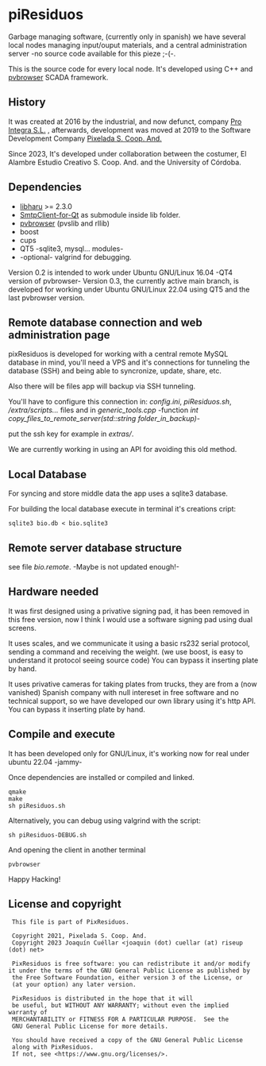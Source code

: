 # piResiduos

Garbage managing software, (currently only in spanish) we have several local nodes managing input/ouput materials, and a central administration server -no source code available for this pieze ;-(-.

This is the source code for every local node. It's developed using C++ and [pvbrowser](https://github.com/pvbrowser/pvb) SCADA framework.

## History

It was created at 2016 by the industrial, and now defunct, company [Pro Integra S.L.](http://prointegra.es/) , afterwards, development was moved at 2019 to the Software Development Company [Pixelada S. Coop. And.](https://pixelada.org)

Since 2023, It's developed under collaboration between the costumer, El Alambre Estudio Creativo S. Coop. And. and the University of Córdoba.

## Dependencies

+ [libharu](https://github.com/libharu/libharu) >= 2.3.0
+ [SmtpClient-for-Qt](https://github.com/bluetiger9/SmtpClient-for-Qt) as submodule inside lib folder.
+ [pvbrowser](https://pvbrowser.de) (pvslib and rllib)
+ boost
+ cups
+ QT5 -sqlite3, mysql... modules-
+ -optional- valgrind for debugging.

Version 0.2 is intended to work under Ubuntu GNU/Linux 16.04 -QT4 version of pvbrowser-
Version 0.3, the currently active main branch, is developed for working under Ubuntu GNU/Linux 22.04 using QT5 and the last pvbrowser version.

## Remote database connection and web administration page

pixResiduos is developed for working with a central remote MySQL database in mind, you'll need a VPS and it's connections for tunneling the database (SSH) and being able to syncronize, update, share, etc.

Also there will be files app will backup via SSH tunneling.

You'll have to configure this connection in: *config.ini*, *piResiduos.sh*, */extra/scripts...* files and in *generic_tools.cpp* -function *int copy_files_to_remote_server(std::string folder_in_backup)*-

put the ssh key for example in *extras/*.

We are currently working in using an API for avoiding this old method.

## Local Database

For syncing and store middle data the app uses a sqlite3 database.

For building the local database execute in terminal it's creations cript:

```
sqlite3 bio.db < bio.sqlite3
```

## Remote server database structure

see file *bio.remote*. -Maybe is not updated enough!-

## Hardware needed

It was first designed using a privative signing pad, it has been removed in this free version, now I think I would use a software signing pad using dual screens.

It uses scales, and we communicate it using a basic rs232 serial protocol, sending a command and receiving the weight. (we use boost, is easy to understand it protocol seeing source code) You can bypass it inserting plate by hand.

It uses privative cameras for taking plates from trucks, they are from a (now vanished) Spanish company with null intereset in free software and no technical support, so we have developed our own library using it's http API. You can bypass it inserting plate by hand.

## Compile and execute

It has been developed only for GNU/Linux, it's working now for real under ubuntu 22.04 -jammy-

Once dependencies are installed or compiled and linked.
```
qmake
make
sh piResiduos.sh
```

Alternatively, you can debug using valgrind with the script:
```
sh piResiduos-DEBUG.sh
```

And opening the client in another terminal
```
pvbrowser
```
Happy Hacking!

## License and copyright
```
 This file is part of PixResiduos.

 Copyright 2021, Pixelada S. Coop. And.
 Copyright 2023 Joaquín Cuéllar <joaquin (dot) cuellar (at) riseup (dot) net>

 PixResiduos is free software: you can redistribute it and/or modify it under the terms of the GNU General Public License as published by
 the Free Software Foundation, either version 3 of the License, or
 (at your option) any later version.

 PixResiduos is distributed in the hope that it will
 be useful, but WITHOUT ANY WARRANTY; without even the implied warranty of
 MERCHANTABILITY or FITNESS FOR A PARTICULAR PURPOSE.  See the
 GNU General Public License for more details.

 You should have received a copy of the GNU General Public License
 along with PixResiduos.
 If not, see <https://www.gnu.org/licenses/>.
```
